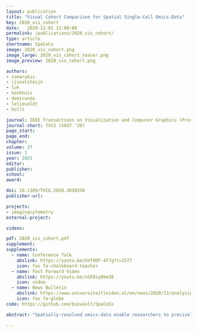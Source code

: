 ```yaml
---
layout: publication
title: "Visual Cohort Comparison for Spatial Single-Cell Omics-Data"
key: 2020_vis_cohort
date:   2020-12-01 12:00:00
permalink: /publications/2020_vis_cohort/
type: article
shortname: SpaCeCo
image: 2020_vis_cohort.png
image_large: 2020_vis_cohort_teaser.png
image_preview: 2020_vis_cohort.png

authors:
- somarakis
- ijsselsteijn
- luk
- kenkhuis
- demiranda
- lelieveldt
- hollt

journal: IEEE Transactions on Visualization and Computer Graphics (Proceedings of IEEE VAST 2020)
journal-short: TVCG (VAST '20)
page_start: 
page_end: 
chapter:
volume: 27
issue: 1
year: 2021
editor:
publisher:
school:
award:

doi: 10.1109/TVCG.2020.3030336
publisher-url:

projects:
- imagingcytometry
external-project:

videos:

pdf: 2020_vis_cohort.pdf
supplement:
supplements:
  - name: Conference Talk
    abslink: https://youtu.be/GVfO0F-4T7g?t=1577
    icon: fas fa-chalkboard-teacher
  - name: Fast Forward Video
    abslink: https://youtu.be/xGFBiyBkm38
    icon: video
  - name: News Bulletin
    abslink: https://www.universiteitleiden.nl/en/news/2020/12/analysing-diseases-through-interactive-visual-interfaces
    icon: fas fa-globe
code: https://github.com/biovault/SpaCeCo

abstract: "Spatially-resolved omics-data enable researchers to precisely distinguish cell types in tissue and explore their spatial interactions, enabling deep understanding of tissue functionality. To understand what causes or deteriorates a disease and identify related biomarkers, clinical researchers regularly perform large-scale cohort studies, requiring the comparison of such data at cellular level. In such studies, with little a-priori knowledge of what to expect in the data, explorative data analysis is a necessity. Here, we present an interactive visual analysis workflow for the comparison of cohorts of spatially-resolved omics-data. Our workflow allows the comparative analysis of two cohorts based on multiple levels-of-detail, from simple abundance of contained cell types over complex co-localization patterns to individual comparison of complete tissue images. As a result, the workflow enables the identification of cohort-differentiating features, as well as outlier samples at any stage of the workflow. During the development of the workflow, we continuously consulted with domain experts. To show the effectiveness of the workflow we conducted multiple case studies with domain experts from different application areas and with different data modalities."

---
```

